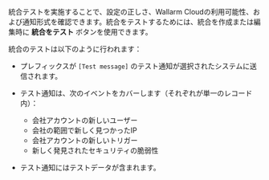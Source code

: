 統合テストを実施することで、設定の正しさ、Wallarm Cloudの利用可能性、および通知形式を確認できます。統合をテストするためには、統合を作成または編集時に **統合をテスト** ボタンを使用できます。

統合のテストは以下のように行われます：

* プレフィックスが `[Test message]` のテスト通知が選択されたシステムに送信されます。
* テスト通知は、次のイベントをカバーします（それぞれが単一のレコード内）：

    * 会社アカウントの新しいユーザー
    * 会社の範囲で新しく見つかったIP
    * 会社アカウントの新しいトリガー
    * 新しく発見されたセキュリティの脆弱性
* テスト通知にはテストデータが含まれます。